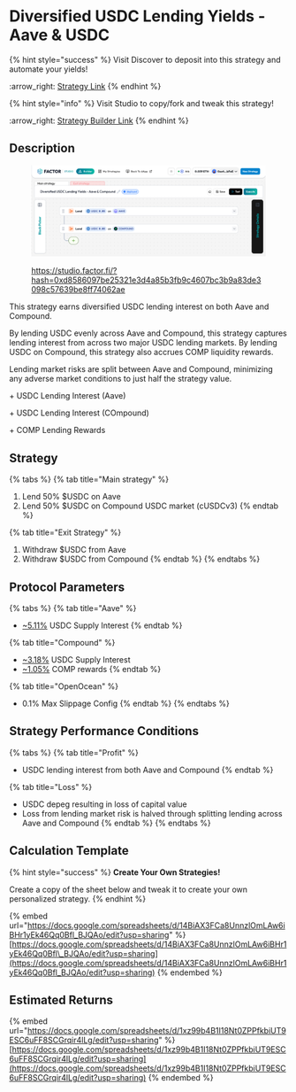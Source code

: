 # Diversified USDC Lending Yields - Aave & USDC

{% hint style="success" %}
Visit Discover to deposit into this strategy and automate your yields!

:arrow\_right: [Strategy Link](https://pro.factor.fi/strategies/0x6440EaF750245bc4c1a4D8400D8FcD249168b89a)
{% endhint %}

{% hint style="info" %}
Visit Studio to copy/fork and tweak this strategy!

:arrow\_right: [Strategy Builder Link](https://studio.factor.fi/?hash=0xd8586097be25321e3d4a85b3fb9c4607bc3b9a83de3098c57639be8ff74062ae)
{% endhint %}

## Description

<figure><img src="../../../../.gitbook/assets/image (63).png" alt=""><figcaption><p><a href="https://studio.factor.fi/?hash=0xd8586097be25321e3d4a85b3fb9c4607bc3b9a83de3098c57639be8ff74062ae">https://studio.factor.fi/?hash=0xd8586097be25321e3d4a85b3fb9c4607bc3b9a83de3098c57639be8ff74062ae</a></p></figcaption></figure>

This strategy earns diversified USDC lending interest on both Aave and Compound.

By lending USDC evenly across Aave and Compound, this strategy captures lending interest from across  two major USDC lending markets. By lending USDC on Compound, this strategy also accrues COMP liquidity rewards.

Lending market risks are split between Aave and Compound, minimizing any adverse market conditions to just half the strategy value.&#x20;

\+ USDC Lending Interest (Aave)

\+ USDC Lending Interest (COmpound)

\+ COMP Lending Rewards

## Strategy

{% tabs %}
{% tab title="Main strategy" %}
1. Lend 50% $USDC on Aave
2. Lend 50% $USDC on Compound USDC market (cUSDCv3)
{% endtab %}

{% tab title="Exit Strategy" %}
1. Withdraw $USDC from Aave
2. Withdraw $USDC from Compound
{% endtab %}
{% endtabs %}

## Protocol Parameters

{% tabs %}
{% tab title="Aave" %}
* [\~5.11%](https://app.aave.com/reserve-overview/?underlyingAsset=0xaf88d065e77c8cc2239327c5edb3a432268e5831\&marketName=proto_arbitrum_v3) USDC Supply Interest
{% endtab %}

{% tab title="Compound" %}
* [\~3.18%](https://app.compound.finance/markets/usdc-arb) USDC Supply Interest
* [\~1.05%](https://app.compound.finance/markets/usdc-arb) COMP rewards
{% endtab %}

{% tab title="OpenOcean" %}
* 0.1% Max Slippage Config
{% endtab %}
{% endtabs %}

## Strategy Performance Conditions

{% tabs %}
{% tab title="Profit" %}
* USDC lending interest from both Aave and Compound
{% endtab %}

{% tab title="Loss" %}
* USDC depeg resulting in loss of capital value
* Loss from lending market risk is halved through splitting lending across Aave and Compound
{% endtab %}
{% endtabs %}

## Calculation Template

{% hint style="success" %}
**Create Your Own Strategies!**

Create a copy of the sheet below and tweak it to create your own personalized strategy.
{% endhint %}

{% embed url="https://docs.google.com/spreadsheets/d/14BiAX3FCa8UnnzlOmLAw6iBHr1yEk46Qq0Bfl_BJQAo/edit?usp=sharing" %}
[https://docs.google.com/spreadsheets/d/14BiAX3FCa8UnnzlOmLAw6iBHr1yEk46Qq0Bfl\_BJQAo/edit?usp=sharing](https://docs.google.com/spreadsheets/d/14BiAX3FCa8UnnzlOmLAw6iBHr1yEk46Qq0Bfl_BJQAo/edit?usp=sharing)
{% endembed %}

## Estimated Returns

{% embed url="https://docs.google.com/spreadsheets/d/1xz99b4B1I18Nt0ZPPfkbiUT9ESC6uFF8SCGrqir4lLg/edit?usp=sharing" %}
[https://docs.google.com/spreadsheets/d/1xz99b4B1I18Nt0ZPPfkbiUT9ESC6uFF8SCGrqir4lLg/edit?usp=sharing](https://docs.google.com/spreadsheets/d/1xz99b4B1I18Nt0ZPPfkbiUT9ESC6uFF8SCGrqir4lLg/edit?usp=sharing)
{% endembed %}
